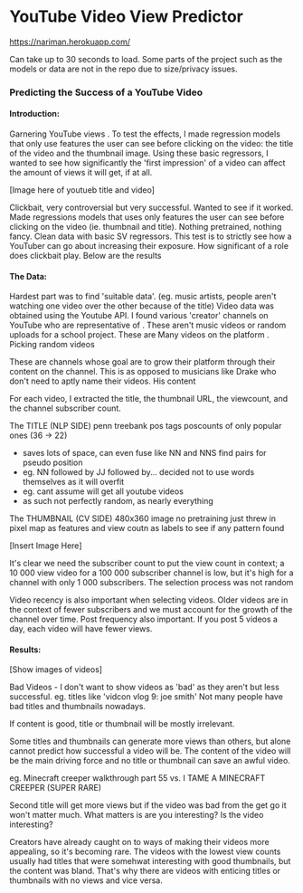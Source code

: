 # YouTube Video View Predictor

https://nariman.herokuapp.com/

Can take up to 30 seconds to load.
Some parts of the project such as the models or data are not in the repo due to size/privacy issues.

###  Predicting the Success of a YouTube Video

#### Introduction:

Garnering YouTube views . To test the effects, I made regression models that only use features the user can see before clicking on the video: the title of the video and the thumbnail image. Using these basic regressors, I wanted to see how significantly the 'first impression' of a video can affect the amount of views it will get, if at all. 

[Image here of youtueb title and video]


Clickbait, very controversial but very successful. Wanted to see if it worked. Made regressions models that uses only features the user
can see before clicking on the video (ie. thumbnail and title). Nothing pretrained, nothing fancy. Clean data with basic SV regressors.
This test is to strictly see how a YouTuber can go about increasing their exposure. How significant of a role does clickbait play. Below are the results


#### The Data:

Hardest part was to find 'suitable data'. (eg. music artists, people aren't watching one video over the other because of the title)
Video data was obtained using the Youtube API. I found various 'creator' channels on YouTube who are representative of . These aren't 
music videos or random uploads for a school project. These are 
Many videos on the platform . Picking random videos 

These are channels whose goal are to grow their platform through their content on the channel. This is as opposed to musicians like
Drake who don't need to aptly name their videos. His content  


For each video, I extracted the title, the thumbnail URL, the viewcount, and the channel subscriber count. 

The TITLE (NLP SIDE)
penn treebank pos tags
poscounts of only popular ones (36 -> 22)
 - saves lots of space, can even fuse like NN and NNS
find pairs for pseudo position
 - eg. NN followed by JJ followed by...
decided not to use words themselves as it will overfit
 - eg. cant assume will get all youtube videos
 - as such not perfectly random, as nearly everything

The THUMBNAIL (CV SIDE)
480x360 image
no pretraining
just threw in pixel map as features and view coutn as labels
to see if any pattern found

[Insert Image Here]

It's clear we need the subscriber count to put the view count in context; a 10 000 view video for a 100 000 subscriber channel is low, but it's high for a channel with only 1 000 subscribers. The selection process was not random

Video recency is also important when selecting videos. Older videos are in the context of fewer subscribers and we must account for the
growth of the channel over time. Post frequency also important. If you post 5 videos a day, each video will have fewer views.

#### Results:
[Show images of videos]

Bad Videos - I don't want to show videos as 'bad' as they aren't but less successful. eg. titles like 'vidcon vlog 9: joe smith'
Not many people have bad titles and thumbnails nowadays. 



If content is good, title or thumbnail will be mostly irrelevant.

Some titles and thumbnails can generate more views than others, but alone cannot predict how successful a video will be. The content
of the video will be the main driving force and no title or thumbnail can save an awful video.

eg. Minecraft creeper walkthrough part 55 vs. I TAME A MINECRAFT CREEPER (SUPER RARE)

Second title will get more views but if the video was bad from the get go it won't matter much. What matters is are you interesting? Is the video interesting?

Creators have already caught on to ways of making their videos more appealing, so it's becoming rare. The videos with the lowest view counts usually had titles that were somehwat interesting with good thumbnails, but the content was bland. That's why there are videos with enticing titles or thumbnails with no views and vice versa.



